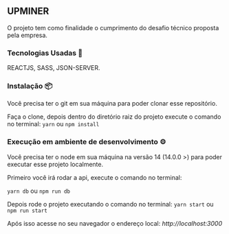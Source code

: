 <h2>UPMINER</h2>

O projeto tem como finalidade o cumprimento do desafio técnico proposta pela empresa.

<h3>Tecnologias Usadas 🔗</h3>

REACTJS, SASS, JSON-SERVER.

<h3>Instalação  📦</h3>

Você precisa ter o git em sua máquina para poder clonar esse repositório.

Faça o clone, depois dentro do diretório raiz do projeto execute o comando no terminal:
`yarn` ou `npm install`

<h3>Execução em ambiente de desenvolvimento  ⚙️</h3>

Você precisa ter o node em sua máquina na versão 14 (14.0.0 >) para poder executar esse projeto localmente.

Primeiro você irá rodar a api, execute o comando no terminal:

`yarn db` ou `npm run db`

Depois rode o projeto executando o comando no terminal:
`yarn start` ou `npm run start`

Após isso acesse no seu navegador o endereço local:
_http://localhost:3000_
